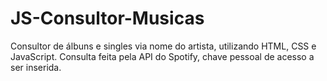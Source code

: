 # JS-Consultor-Musicas
 Consultor de álbuns e singles via nome do artista, utilizando HTML, CSS e JavaScript. Consulta feita pela API do Spotify, chave pessoal de acesso a ser inserida.
